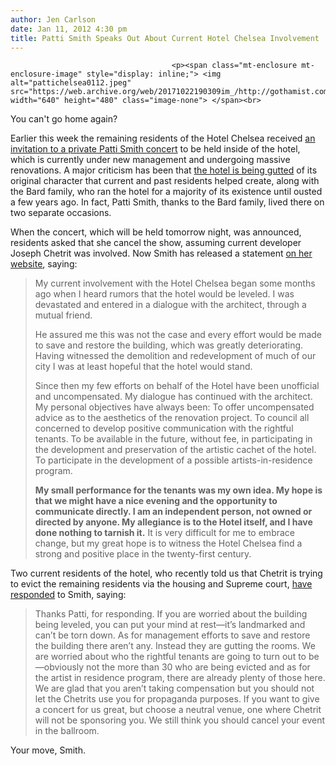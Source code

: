 ```yaml
---
author: Jen Carlson
date: Jan 11, 2012 4:30 pm
title: Patti Smith Speaks Out About Current Hotel Chelsea Involvement
---
```


	
										<p><span class="mt-enclosure mt-enclosure-image" style="display: inline;"> <img alt="pattichelsea0112.jpeg" src="https://web.archive.org/web/20171022190309im_/http://gothamist.com/attachments/arts_jen/pattichelsea0112.jpeg" width="640" height="480" class="image-none"> </span><br>
<span class="photo_caption">You can&apos;t go home again?</span></p>

<p>Earlier this week the remaining residents of the Hotel Chelsea received <a href="https://web.archive.org/web/20171022190309/http://gothamist.com/2012/01/10/patti_smith_to_play_private_hotel_c.php">an invitation to a private Patti Smith concert</a> to be held inside of the hotel, which is currently under new management and undergoing massive renovations. A major criticism has been that <a href="https://web.archive.org/web/20171022190309/http://gothamist.com/2011/12/05/photos_of_the_hotel_chelsea.php">the hotel is being gutted</a> of its original character that current and past residents helped create, along with the Bard family, who ran the hotel for a majority of its existence until ousted a few years ago. In fact, Patti Smith, thanks to the Bard family, lived there on two separate occasions.</p>

<p>When the concert, which will be held tomorrow night, was announced, residents asked that she cancel the show, assuming current developer Joseph Chetrit was involved. Now Smith has released a statement <a href="https://web.archive.org/web/20171022190309/http://www.pattismith.net/news.html">on her website</a>, saying:</p>

<blockquote>My current involvement with the Hotel Chelsea began some months ago when I heard rumors that the hotel would be leveled. I was devastated and entered in a dialogue with the architect, through a mutual friend.

<p>He assured me this was not the case and every effort would be made to save and restore the building, which was greatly deteriorating. Having witnessed the demolition and redevelopment of much of our city I was at least hopeful that the hotel would stand.</p>

<p>Since then my few efforts on behalf of the Hotel have been unofficial and uncompensated. My dialogue has continued with the architect. My personal objectives have always been: To offer uncompensated advice as to the aesthetics of the renovation project. To council all concerned to develop positive communication with the rightful tenants. To be available in the future, without fee, in participating in the development and preservation of the artistic cachet of the hotel. To participate in the development of a possible artists-in-residence program.</p>

<p><strong>My small performance for the tenants was my own idea. My hope is that we might have a nice evening and the opportunity to communicate directly. I am an independent person, not owned or directed by anyone. My allegiance is to the Hotel itself, and I have done nothing to tarnish it.</strong> It is very difficult for me to embrace change, but my great hope is to witness the Hotel Chelsea find a strong and positive place in the twenty-first century.</p></blockquote><p></p>

<p>Two current residents of the hotel, who recently told us that Chetrit is trying to evict the remaining residents via the housing and Supreme court, <a href="https://web.archive.org/web/20171022190309/http://www.chelseahotelblog.com/living_with_legends_the_h/2012/01/chelsea-hotel-blog-response-to-patti-smith-.html">have responded</a> to Smith, saying:</p>

<blockquote>Thanks Patti, for responding.  If you are worried about the building being leveled, you can put your mind at rest&#x2014;it&#x2019;s landmarked and can&#x2019;t be torn down.  As for management efforts to save and restore the building there aren&#x2019;t any.  Instead they are gutting the rooms.   We are worried about who the rightful tenants are going to turn out to be&#x2014;obviously not the more than 30 who are being evicted and as for the artist in residence program,  there are already plenty of those here. We are glad that you aren&#x2019;t  taking compensation but you should not let the Chetrits use you for propaganda purposes. If you want to give a concert for us great,  but choose a neutral venue, one where Chetrit will not be sponsoring you. We still think you should cancel your event in the ballroom.</blockquote>

<p>Your move, Smith.</p>					
										
									
				